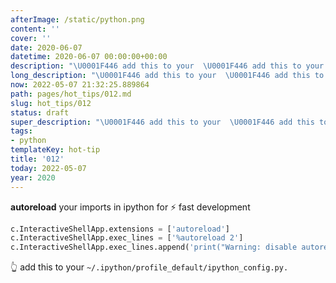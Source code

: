 ```yaml
---
afterImage: /static/python.png
content: ''
cover: ''
date: 2020-06-07
datetime: 2020-06-07 00:00:00+00:00
description: "\U0001F446 add this to your  \U0001F446 add this to your "
long_description: "\U0001F446 add this to your  \U0001F446 add this to your "
now: 2022-05-07 21:32:25.889864
path: pages/hot_tips/012.md
slug: hot_tips/012
status: draft
super_description: "\U0001F446 add this to your  \U0001F446 add this to your "
tags:
- python
templateKey: hot-tip
title: '012'
today: 2022-05-07
year: 2020
---
```


**autoreload** your imports in ipython for ⚡ fast development

``` python
c.InteractiveShellApp.extensions = ['autoreload']
c.InteractiveShellApp.exec_lines = ['%autoreload 2']
c.InteractiveShellApp.exec_lines.append('print("Warning: disable autoreload in ipython_config.py to improve performance.")')
```
👆 add this to your `~/.ipython/profile_default/ipython_config.py.`